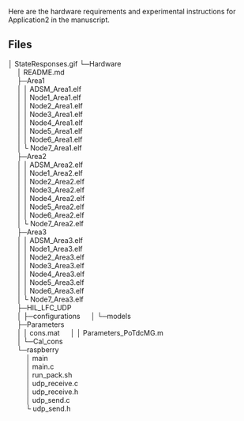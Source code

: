 


Here are the hardware requirements and experimental instructions for Application2 in the manuscript.

## Files


│ StateResponses.gif
└─Hardware  
&emsp;   │  README.md   
&emsp;   ├─Area1  
&emsp;   │  │  ADSM_Area1.elf  
&emsp;   │  │  Node1_Area1.elf  
&emsp;   │  │  Node2_Area1.elf  
&emsp;   │  │  Node3_Area1.elf  
&emsp;   │  │  Node4_Area1.elf  
&emsp;   │  │  Node5_Area1.elf  
&emsp;   │  │  Node6_Area1.elf  
&emsp;   │  └  Node7_Area1.elf   
&emsp;   ├─Area2  
&emsp;   │  │  ADSM_Area2.elf  
&emsp;   │  │  Node1_Area2.elf  
&emsp;   │  │  Node2_Area2.elf  
&emsp;   │  │  Node3_Area2.elf  
&emsp;   │  │  Node4_Area2.elf  
&emsp;   │  │  Node5_Area2.elf  
&emsp;   │  │  Node6_Area2.elf  
&emsp;   │  └  Node7_Area2.elf          
&emsp;   ├─Area3  
&emsp;   │  │  ADSM_Area3.elf  
&emsp;   │  │  Node1_Area3.elf  
&emsp;   │  │  Node2_Area3.elf  
&emsp;   │  │  Node3_Area3.elf  
&emsp;   │  │  Node4_Area3.elf  
&emsp;   │  │  Node5_Area3.elf  
&emsp;   │  │  Node6_Area3.elf  
&emsp;   │  └  Node7_Area3.elf  
&emsp;   ├─HIL_LFC_UDP  
&emsp;   │  ├─configurations
&emsp;   │  └─models  
&emsp;   ├─Parameters  
&emsp;   │  │  cons.mat
&emsp;   │  │  Parameters_PoTdcMG.m  
&emsp;   │  └─Cal_cons         
&emsp;   └─raspberry  
&emsp; &emsp;  │  main  
&emsp; &emsp;  │  main.c  
&emsp; &emsp;  │  run_pack.sh  
&emsp; &emsp;  │  udp_receive.c  
&emsp;  &emsp; │  udp_receive.h  
&emsp;  &emsp; │  udp_send.c  
&emsp; &emsp;  └  udp_send.h          

